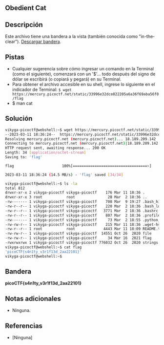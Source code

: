## Obedient Cat

## Descripción
Este archivo tiene una bandera a la vista (también conocida como "in-the-clear"). [Descargar bandera](https://mercury.picoctf.net/static/33996e32dce022205a6a36f69aba56f0/flag).

## Pistas
* Cualquier sugerencia sobre cómo ingresar un comando en la Terminal (como el siguiente), comenzará con un '$'... todo después del signo de dólar se escribirá (o copiará y pegará) en su Terminal.
* Para obtener el archivo accesible en su shell, ingrese lo siguiente en el indicador de Terminal: `$ wget https://mercury.picoctf.net/static/33996e32dce022205a6a36f69aba56f0/flag`
* $ man cat

## Solución
``` bash 
vikyga-picoctf@webshell:~$ wget https://mercury.picoctf.net/static/33996e32dce022205a6a36f69aba56f0/flag
--2023-03-11 18:36:24--  https://mercury.picoctf.net/static/33996e32dce022205a6a36f69aba56f0/flag
Resolving mercury.picoctf.net (mercury.picoctf.net)... 18.189.209.142
Connecting to mercury.picoctf.net (mercury.picoctf.net)|18.189.209.142|:443... connected.
HTTP request sent, awaiting response... 200 OK
Length: 34 [application/octet-stream]
Saving to: 'flag'

flag                      100%[==================================>]      34  --.-KB/s    in 0s      

2023-03-11 18:36:24 (14.5 MB/s) - 'flag' saved [34/34]

vikyga-picoctf@webshell:~$ ls -la
total 812
drwxr-xr-x 2 vikyga-picoctf vikyga-picoctf    176 Mar 11 18:36 .
drwxr-xr-x 3 root           root               28 Mar  2 18:36 ..
-rw------- 1 vikyga-picoctf vikyga-picoctf    708 Mar  9 19:27 .bash_history
-rw-r--r-- 1 vikyga-picoctf vikyga-picoctf    220 Mar  2 18:36 .bash_logout
-rw-r--r-- 1 vikyga-picoctf vikyga-picoctf   3771 Mar  2 18:36 .bashrc
-rw-r--r-- 1 vikyga-picoctf vikyga-picoctf    807 Mar  2 18:36 .profile
-rw------- 1 vikyga-picoctf vikyga-picoctf     73 Mar  2 18:55 .python_history
-rw-rw-r-- 1 vikyga-picoctf vikyga-picoctf    215 Mar 11 18:36 .wget-hsts
-rw-r--r-- 1 root           root             4443 Mar 11 18:09 README.txt
-rw-rw-r-- 1 vikyga-picoctf vikyga-picoctf  14551 Oct 26  2020 file
-rw-rw-r-- 1 vikyga-picoctf vikyga-picoctf     34 Mar 16  2021 flag
-rwxrwxrwx 1 vikyga-picoctf vikyga-picoctf 776032 Oct 26  2020 strings
vikyga-picoctf@webshell:~$ cat flag
'picoCTF{s4n1ty_v3r1f13d_2aa22101}'
vikyga-picoctf@webshell:~$
```

## Bandera
**picoCTF{s4n1ty_v3r1f13d_2aa22101}**

## Notas adicionales
* Ninguna.

## Referencias
* [Ninguna]